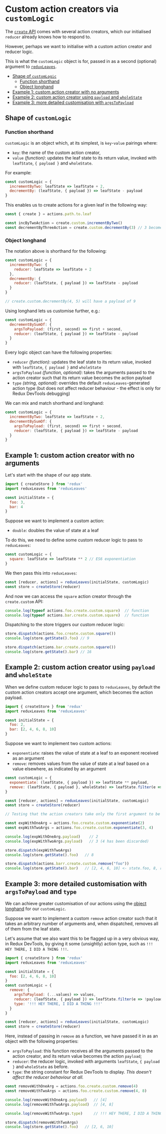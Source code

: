 # Custom action creators via `customLogic`

The [`create` API](https://github.com/richardcrng/redux-leaves/tree/master/docs/create) comes with several action creators, which our initialised `reducer` already knows how to respond to.

However, perhaps we want to initialise with a custom action creator and reducer logic.

This is what the `customLogic` object is for, passed in as a second (optional) argument to [`reduxLeaves`](https://github.com/richardcrng/redux-leaves/tree/master/docs).

- [Shape of `customLogic`](#shape-of-customlogic)
  - [Function shorthand](#function-shorthand)
  - [Object longhand](#object-longhand)
- [Example 1: custom action creator with no arguments](#example-1-custom-action-creator-with-no-arguments)
- [Example 2: custom action creator using `payload` and `wholeState`](#example-2-custom-action-creator-using-payload-and-wholestate)
- [Example 3: more detailed customisation with `argsToPayload`](#example-3-more-detailed-customisation-with-argstopayload)


## Shape of `customLogic`

### Function shorthand

`customLogic` is an object which, at its simplest, is `key`-`value` pairings where:
- `key`: the name of the custom action creator,
- `value` *(function)*: updates the leaf state to its return value, invoked with `leafState`, `{ payload }` and `wholeState`.

For example:
```js
const customLogic = {
  incrementByTwo: leafState => leafState + 2,
  decrementBy: (leafState, { payload }) => leafState - payload
}
```

This enables us to create actions for a given leaf in the following way:
```js
const { create } = actions.path.to.leaf

const incByTwoAction = create.custom.incrementByTwo()
const decrementByThreeAction = create.custom.decrementBy(3) // 3 becomes the action payload
```

### Object longhand

The notation above is shorthand for the following:

```js
const customLogic = {
  incrementByTwo: {
    reducer: leafState => leafState + 2
  },
  decrementBy: {
    reducer: (leafState, { payload }) => leafState - payload
  }
}

// create.custom.decrementBy(4, 5) will have a payload of 9
```

Using longhand lets us customise further, e.g.:

```js
const customLogic = {
  decrementBySumOf: {
    argsToPayload: (first, second) => first + second,
    reducer: (leafState, { payload }) => leafState - payload
  }
}
```
Every logic object can have the following properties:
- `reducer` *(function)*: updates the leaf state to its return value, invoked with `leafState`, `{ payload }` and `wholeState`
- `argsToPayload` *(function, optional)*: takes the arguments passed to the action creator such that its return value becomes the action payload
- `type` *(string, optional)*: overrides the default `reduxLeaves`-generated action type (but does not affect reducer behaviour - the effect is only for Redux DevTools debugging)

We can mix and match shorthand and longhand:

```js
const customLogic = {
  incrementByTwo: leafState => leafState + 2,
  decrementBySumOf: {
    argsToPayload: (first, second) => first + second,
    reducer: (leafState, { payload }) => leafState - payload
  }
}
```

## Example 1: custom action creator with no arguments

Let's start with the shape of our app state.

```js
import { createStore } from 'redux'
import reduxLeaves from 'reduxLeaves'

const initialState = {
  foo: 3,
  bar: 4
}
```

Suppose we want to implement a custom action:
- `double`: doubles the value of state at a leaf

To do this, we need to define some custom reducer logic to pass to `reduxLeaves`:

```js
const customLogic = {
  square: leafState => leafState ** 2 // ES6 exponentiation
}
```
We then pass this into `reduxLeaves`:
```js
const [reducer, actions] = reduxLeaves(initialState, customLogic)
const store = createStore(reducer)
```
And now we can access the `square` action creator through the `create.custom` API:
```js
console.log(typeof actions.foo.create.custom.square)  // function
console.log(typeof actions.bar.create.custom.square)  // function
```
Dispatching to the store triggers our custom reducer logic:
```js
store.dispatch(actions.foo.create.custom.square())
console.log(store.getState().foo) // 9

store.dispatch(actions.bar.create.custom.square())
console.log(store.getState().bar) // 16
```

## Example 2: custom action creator using `payload` and `wholeState`

When we define custom reducer logic to pass to `reduxLeaves`, by default the custom action creators accept one argument, which becomes the action payload.

```js
import { createStore } from 'redux'
import reduxLeaves from 'reduxLeaves'

const initialState = {
  foo: 2,
  bar: [2, 4, 6, 8, 10]
}
```

Suppose we want to implement two custom actions:
- `exponentiate`: raises the value of state at a leaf to an exponent received as an argument
- `remove`: removes values from the value of state at a leaf based on a value elsewhere, as indicated by an argument

```js
const customLogic = {
  exponentiate: (leafState, { payload }) => leafState ** payload,
  remove: (leafState, { payload }, wholeState) => leafState.filter(e => e != wholeState[payload])
}

const [reducer, actions] = reduxLeaves(initialState, customLogic)
const store = createStore(reducer)

// Testing that the action creators take only the first argument to be the payload:

const expWithOneArg = actions.foo.create.custom.exponentiate(2)
const expWithTwoArgs = actions.foo.create.custom.exponentiate(3, 4)

console.log(expWithOneArg.payload)    // 2
console.log(expWithTwoArgs.payload)   // 3 (4 has been discarded)

store.dispatch(expWithTwoArgs)
console.log(store.getState().foo)   // 8

store.dispatch(actions.barr.create.custom.remove("foo"))
console.log(store.getState().bar)   // [2, 4, 6, 10] <- state.foo, 8, removed
```

## Example 3: more detailed customisation with `argsToPayload` and `type`

We can achieve greater customisation of our actions using the [object longhand](#object-longhand) for our `customLogic`.

Suppose we want to implement a custom `remove` action creator such that it takes an arbitrary number of arguments and, when dispatched, removes all of them from the leaf state.

Let's assume that we also want this to be flagged up in a very obvious way, in Redux DevTools, by giving it some (unsightly) action type, such as `!!! HEY THERE, I DID A THING !!!`.

```js
import { createStore } from 'redux'
import reduxLeaves from 'reduxLeaves'

const initialState = {
  foo: [2, 4, 6, 8, 10]
}
const customLogic = {
  remove: {
    argsToPayload: (...values) => values,
    reducer: (leafState, { payload }) => leafState.filter(e => !payload.includes(e))
    type: '!!! HEY THERE, I DID A THING !!!'
  }
}

const [reducer, actions] = reduxLeaves(initialState, customLogic)
const store = createStore(reducer)
```

Here, instead of passing in `remove` as a function, we have passed it in as an object with the following properties:

- `argsToPayload`: this function receives all the arguments passed to the action creator, and its return value becomes the action `payload`;
- `reducer`: the reducer logic, invoked with arguments `leafState`, `{ payload }` and `wholeState` as before.
- `type`: the string constant for Redux DevTools to display. *This doesn't affect the reducer behaviour at all.*

```js
const removeWithOneArg = actions.foo.create.custom.remove(4)
const removeWithTwoArgs = actions.foo.create.custom.remove(4, 8)

console.log(removeWithOneArg.payload)   // [4]
console.log(removeWithTwoArgs.payload)  // [4, 8]

console.log(removeWithTwoArgs.type)     // !!! HEY THERE, I DID A THING !!!

store.dispatch(removeWithTwoArgs)
console.log(store.getState().foo)   // [2, 6, 10]
```
